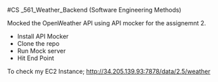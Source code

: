 #CS _561_Weather_Backend
(Software Engineering Methods)


Mocked the OpenWeather API using API mocker for the assignemnt 2.

* Install API Mocker 
* Clone the repo 
* Run Mock server
* Hit End Point

To check my EC2 Instance; http://34.205.139.93:7878/data/2.5/weather

